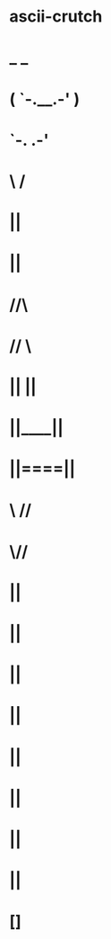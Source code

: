 # ascii-crutch
#   _        _
#  ( `-.__.-' )
#   `-.    .-'
#      \  /
#       ||
#       ||
#      //\\
#     //  \\
#    ||    ||
#    ||____||
#    ||====||
#     \\  //
#      \\//
#       ||
#       ||
#       ||
#       ||
#       ||
#       ||
#       ||
#       ||
#       []
